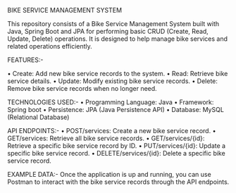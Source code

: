 BIKE SERVICE MANAGEMENT SYSTEM

This repository consists of a Bike Service Management System built with Java, Spring Boot and JPA for performing basic CRUD (Create, Read, Update, Delete) operations. It is designed to help manage bike services and related operations efficiently.

FEATURES:-

•	Create: Add new bike service records to the system.
•	Read: Retrieve bike service details.
•	Update: Modify existing bike service records.
•	Delete: Remove bike service records when no longer need.

TECHNOLOGIES USED:-
•	Programming Language:  Java
•	Framework: Spring boot
•	Persistence: JPA (Java Persistence API)
•	Database: MySQL (Relational Database)

API ENDPOINTS:-
•	POST/services: Create a new bike service record.
•	GET/services: Retrieve all bike service records.
•	GET/services/{id}: Retrieve a specific bike service record by ID.
•	PUT/services/{id}: Update a specific bike service record.
•	DELETE/services/{id}: Delete a specific bike service record.

EXAMPLE DATA:-
Once the application is up and running, you can use Postman to interact with the bike service records through the API endpoints.
